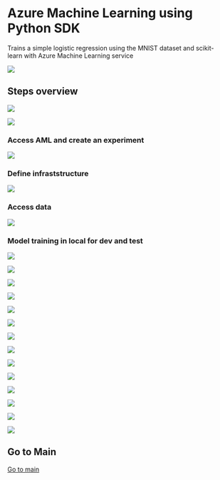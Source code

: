 # Azure Machine Learning using Python SDK

Trains a simple logistic regression using the MNIST dataset and scikit-learn with Azure Machine Learning service

![](../images/azureml-core-e2e-00.png)

## Steps overview

![](../images/azureml-core-e2e-01.png)

![](../images/azureml-core-e2e-02.png)

### Access AML and create an experiment

![](../images/azureml-core-e2e-03.png)

### Define infraststructure

![](../images/azureml-core-e2e-04.png)

### Access data

![](../images/azureml-core-e2e-05.png)

### Model training in local for dev and test

![](../images/azureml-core-e2e-06.png)

![](../images/azureml-core-e2e-07.png)

![](../images/azureml-core-e2e-08.png)

![](../images/azureml-core-e2e-09.png)

![](../images/azureml-core-e2e-10.png)

![](../images/azureml-core-e2e-11.png)

![](../images/azureml-core-e2e-12.png)

![](../images/azureml-core-e2e-13.png)

![](../images/azureml-core-e2e-14.png)

![](../images/azureml-core-e2e-15.png)

![](../images/azureml-core-e2e-16.png)

![](../images/azureml-core-e2e-17.png)

![](../images/azureml-core-e2e-18.png)

![](../images/azureml-core-e2e-19.png)

## Go to Main

[Go to main](https://github.com/hyssh/mtc-open-workshop)
